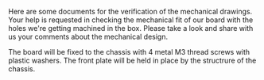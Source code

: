 Here are some documents for the verification of the mechanical drawings. Your help is requested in checking the mechanical fit of our board with the holes we're getting machined in the box. Please take a look and share with us your comments about the mechanical design.

The board will be fixed to the chassis with 4 metal M3 thread screws with plastic washers. The front plate will be held in place by the structrure of the chassis.
